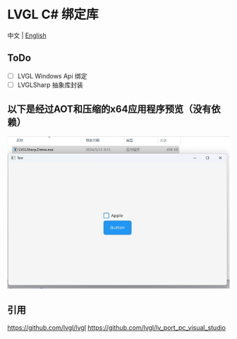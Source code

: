 # LVGL C# 绑定库

中文 | [English](./README_en.md)

## ToDo
- [ ] LVGL Windows Api 绑定
- [ ] LVGLSharp 抽象库封装

## 以下是经过AOT和压缩的x64应用程序预览（没有依赖）

![1.png](./preview/1.png)

## 引用

https://github.com/lvgl/lvgl
https://github.com/lvgl/lv_port_pc_visual_studio